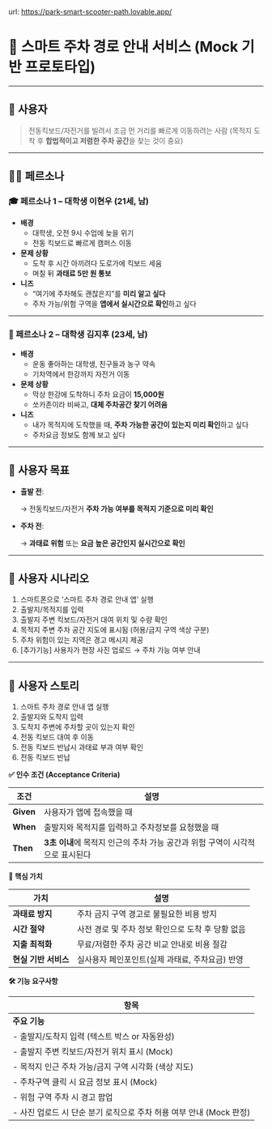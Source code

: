 url: https://park-smart-scooter-path.lovable.app/

# **📌 스마트 주차 경로 안내 서비스 (Mock 기반 프로토타입)**

---

## **👤 사용자**

> 전동킥보드/자전거를 빌려서 조금 먼 거리를 빠르게 이동하려는 사람
(목적지 도착 후 **합법적이고 저렴한 주차 공간**을 찾는 것이 중요)
> 

---

## **🧍‍♂️ 페르소나**

### **🎓 페르소나 1 – 대학생 이현우 (21세, 남)**

- **배경**
    - 대학생, 오전 9시 수업에 늦을 위기
    - 전동 킥보드로 빠르게 캠퍼스 이동
- **문제 상황**
    - 도착 후 시간 아끼려다 도로가에 킥보드 세움
    - 며칠 뒤 **과태료 5만 원 통보**
- **니즈**
    - “여기에 주차해도 괜찮은지”를 **미리 알고 싶다**
    - 주차 가능/위험 구역을 **앱에서 실시간으로 확인**하고 싶다

---

### **🏀 페르소나 2 – 대학생 김지후 (23세, 남)**

- **배경**
    - 운동 좋아하는 대학생, 친구들과 농구 약속
    - 기차역에서 한강까지 자전거 이동
- **문제 상황**
    - 막상 한강에 도착하니 주차 요금이 **15,000원**
    - 쏘카존이라 비싸고, **대체 주차공간 찾기 어려움**
- **니즈**
    - 내가 목적지에 도착했을 때, **주차 가능한 공간이 있는지 미리 확인**하고 싶다
    - 주차요금 정보도 함께 보고 싶다

---

## **🎯 사용자 목표**

- **출발 전**:
    
    → 전동킥보드/자전거 **주차 가능 여부를 목적지 기준으로 미리 확인**
    
- **주차 전**:
    
    → **과태료 위험** 또는 **요금 높은 공간인지 실시간으로 확인**
    

---

## **📘 사용자 시나리오**

1. 스마트폰으로 ‘스마트 주차 경로 안내 앱’ 실행
2. 출발지/목적지를 입력
3. 출발지 주변 킥보드/자전거 대여 위치 및 수량 확인
4. 목적지 주변 주차 공간 지도에 표시됨 (허용/금지 구역 색상 구분)
5. 주차 위험이 있는 지역은 경고 메시지 제공
6. [추가기능] 사용자가 현장 사진 업로드 → 주차 가능 여부 안내

---

## **💬 사용자 스토리**

1. 스마트 주차 경로 안내 앱 실행
2. 출발지와 도착지 입력
3. 도착지 주변에 주차할 곳이 있는지 확인
4. 전동 킥보드 대여 후 이동
5. 전동 킥보드 반납시 과태료 부과 여부 확인
6. 전동 킥보드 반납

**✅ 인수 조건 (Acceptance Criteria)**

| **조건** | **설명** |
| --- | --- |
| **Given** | 사용자가 앱에 접속했을 때 |
| **When** | 출발지와 목적지를 입력하고 주차정보를 요청했을 때 |
| **Then** | **3초 이내**에 목적지 인근의 주차 가능 공간과 위험 구역이 시각적으로 표시된다 |

**🔧 핵심 가치**

| **가치** | **설명** |
| --- | --- |
| **과태료 방지** | 주차 금지 구역 경고로 불필요한 비용 방지 |
| **시간 절약** | 사전 경로 및 주차 정보 확인으로 도착 후 당황 없음 |
| **지출 최적화** | 무료/저렴한 주차 공간 비교 안내로 비용 절감 |
| **현실 기반 서비스** | 실사용자 페인포인트(실제 과태료, 주차요금) 반영 |

**🛠️ 기능 요구사항**

| **항목** |
| --- |
| **주요 기능** |
| - 출발지/도착지 입력 (텍스트 박스 or 자동완성) |
| - 출발지 주변 킥보드/자전거 위치 표시 (Mock) |
| - 목적지 인근 주차 가능/금지 구역 시각화 (색상 지도) |
| - 주차구역 클릭 시 요금 정보 표시 (Mock) |
| - 위험 구역 주차 시 경고 팝업 |
| - 사진 업로드 시 단순 분기 로직으로 주차 허용 여부 안내 (Mock 판정) |
